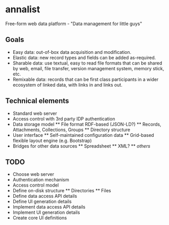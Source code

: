 annalist
========

Free-form web data platform - "Data management for little guys"

Goals
-----

* Easy data: out-of-box data acquisition and modification.
* Elastic data: new record types and fields can be added as-required.
* Sharable data: use textual, easy to read file formats that can be shared by web, email, file transfer, version management system, memory stick, etc.
* Remixable data: records that can be first class participants in a wider ecosystem of linked data, with links in and links out.

Technical elements
------------------

* Standard web server
* Access control with 3rd party IDP authentication
* Data storage model
** File format RDF-based (JSON-LD?)
** Records, Attachments, Collections, Groups
** Directory structure
* User interface
** Self-maintained configuration data
** Grid-based flexible layout engine (e.g. Bootstrap)
* Bridges for other data sources
** Spreadsheet
** XML?
** _others_

TODO
----

* Choose web server
* Authentication mechanism
* Access control model
* Define on-disk structure
** Directories
** Files
* Define data access API details
* Define UI generation details
* Implement data access API details
* Implement UI generation details
* Create core UI definitions
